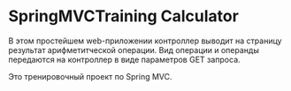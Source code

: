 # SpringMVCTraining Calculator

В этом простейшем web-приложении контроллер выводит на страницу результат арифметитческой операции. Вид операции и операнды передаются на контроллер в виде параметров GET запроса.

Это тренировочный проект по Spring MVC. 
